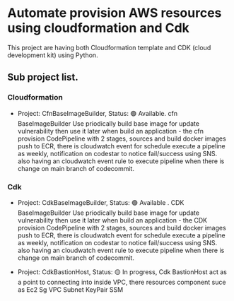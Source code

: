 # Automate provision AWS resources using cloudformation and Cdk

This project are having both Cloudformation template and CDK (cloud development kit) using Python. 

## Sub project list.
### Cloudformation 
- Project: CfnBaseImageBuilder, Status: 🟢 Available. cfn BaseImageBuilder Use priodically build base image for update vulnerability then use it later when build an application - the cfn provision CodePipeline with 2 stages, sources and build docker images push to ECR, there is cloudwatch event for schedule execute a pipeline as weekly, notification on codestar to notice fail/success using SNS. also having an cloudwatch event rule to execute pipeline when there is change on main branch of codecommit. 

### Cdk
- Project: CdkBaseImageBuilder, Status: 🟢 Available . CDK BaseImageBuilder Use priodically build base image for update vulnerability then use it later when build an application - the CDK provision CodePipeline with 2 stages, sources and build docker images push to ECR, there is cloudwatch event for schedule execute a pipeline as weekly, notification on codestar to notice fail/success using SNS. also having an cloudwatch event rule to execute pipeline when there is change on main branch of codecommit.

- Project: CdkBastionHost, Status: 🟡 In progress, Cdk BastionHost act as a point to connecting into inside VPC, there resources component suce as Ec2 Sg VPC Subnet KeyPair SSM 